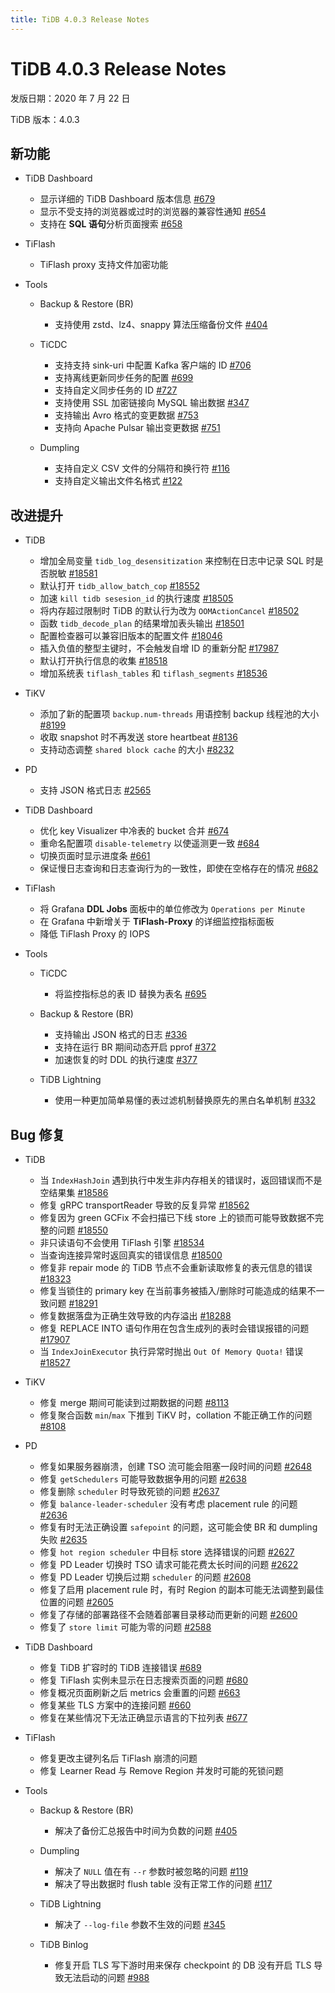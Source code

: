 ```yaml
---
title: TiDB 4.0.3 Release Notes
---
```


# TiDB 4.0.3 Release Notes

发版日期：2020 年 7 月 22 日

TiDB 版本：4.0.3

## 新功能

+ TiDB Dashboard

    - 显示详细的 TiDB Dashboard 版本信息 [#679](https://github.com/pingcap-incubator/tidb-dashboard/pull/679)
    - 显示不受支持的浏览器或过时的浏览器的兼容性通知 [#654](https://github.com/pingcap-incubator/tidb-dashboard/pull/654)
    - 支持在 **SQL 语句**分析页面搜索 [#658](https://github.com/pingcap-incubator/tidb-dashboard/pull/658)

+ TiFlash

    - TiFlash proxy 支持文件加密功能

+ Tools

    + Backup & Restore (BR)

        - 支持使用 zstd、lz4、snappy 算法压缩备份文件 [#404](https://github.com/pingcap/br/pull/404)

    + TiCDC

        - 支持支持 sink-uri 中配置 Kafka 客户端的 ID [#706](https://github.com/pingcap/ticdc/pull/706)
        - 支持离线更新同步任务的配置 [#699](https://github.com/pingcap/ticdc/pull/699)
        - 支持自定义同步任务的 ID [#727](https://github.com/pingcap/ticdc/pull/727)
        - 支持使用 SSL 加密链接向 MySQL 输出数据 [#347](https://github.com/pingcap/ticdc/pull/347)
        - 支持输出 Avro 格式的变更数据 [#753](https://github.com/pingcap/ticdc/pull/753)
        - 支持向 Apache Pulsar 输出变更数据 [#751](https://github.com/pingcap/ticdc/pull/751)

    + Dumpling

        - 支持自定义 CSV 文件的分隔符和换行符 [#116](https://github.com/pingcap/dumpling/pull/116)
        - 支持自定义输出文件名格式 [#122](https://github.com/pingcap/dumpling/pull/122)

## 改进提升

+ TiDB

    - 增加全局变量 `tidb_log_desensitization` 来控制在日志中记录 SQL 时是否脱敏 [#18581](https://github.com/pingcap/tidb/pull/18581)
    - 默认打开 `tidb_allow_batch_cop` [#18552](https://github.com/pingcap/tidb/pull/18552)
    - 加速 `kill tidb sesesion_id` 的执行速度 [#18505](https://github.com/pingcap/tidb/pull/18505)
    - 将内存超过限制时 TiDB 的默认行为改为 `OOMActionCancel` [#18502](https://github.com/pingcap/tidb/pull/18502)
    - 函数 `tidb_decode_plan` 的结果增加表头输出 [#18501](https://github.com/pingcap/tidb/pull/18501)
    - 配置检查器可以兼容旧版本的配置文件 [#18046](https://github.com/pingcap/tidb/pull/18046)
    - 插入负值的整型主键时，不会触发自增 ID 的重新分配 [#17987](https://github.com/pingcap/tidb/pull/17987)
    - 默认打开执行信息的收集 [#18518](https://github.com/pingcap/tidb/pull/18518)
    - 增加系统表 `tiflash_tables` 和 `tiflash_segments` [#18536](https://github.com/pingcap/tidb/pull/18536)

+ TiKV

    - 添加了新的配置项 `backup.num-threads` 用语控制 backup 线程池的大小 [#8199](https://github.com/tikv/tikv/pull/8199)
    - 收取 snapshot 时不再发送 store heartbeat [#8136](https://github.com/tikv/tikv/pull/8136)
    - 支持动态调整 `shared block cache` 的大小 [#8232](https://github.com/tikv/tikv/pull/8232)

+ PD

    - 支持 JSON 格式日志 [#2565](https://github.com/pingcap/pd/pull/2565)

+ TiDB Dashboard

    - 优化 key Visualizer 中冷表的 bucket 合并 [#674](https://github.com/pingcap-incubator/tidb-dashboard/pull/674)
    - 重命名配置项 `disable-telemetry` 以使遥测更一致 [#684](https://github.com/pingcap-incubator/tidb-dashboard/pull/684)
    - 切换页面时显示进度条 [#661](https://github.com/pingcap-incubator/tidb-dashboard/pull/661)
    - 保证慢日志查询和日志查询行为的一致性，即使在空格存在的情况 [#682](https://github.com/pingcap-incubator/tidb-dashboard/pull/682)

+ TiFlash

    - 将 Grafana **DDL Jobs** 面板中的单位修改为 `Operations per Minute`
    - 在 Grafana 中新增关于 **TiFlash-Proxy** 的详细监控指标面板
    - 降低 TiFlash Proxy 的 IOPS

+ Tools

    + TiCDC

        - 将监控指标总的表 ID 替换为表名 [#695](https://github.com/pingcap/ticdc/pull/695)

    + Backup & Restore (BR)

        - 支持输出 JSON 格式的日志 [#336](https://github.com/pingcap/br/issues/336)
        - 支持在运行 BR 期间动态开启 pprof [#372](https://github.com/pingcap/br/pull/372)
        - 加速恢复的时 DDL 的执行速度 [#377](https://github.com/pingcap/br/pull/377)

    + TiDB Lightning

        - 使用一种更加简单易懂的表过滤机制替换原先的黑白名单机制 [#332](https://github.com/pingcap/tidb-lightning/pull/332)

## Bug 修复

+ TiDB

    - 当 `IndexHashJoin` 遇到执行中发生非内存相关的错误时，返回错误而不是空结果集 [#18586](https://github.com/pingcap/tidb/pull/18586)
    - 修复 gRPC transportReader 导致的反复异常 [#18562](https://github.com/pingcap/tidb/pull/18562)
    - 修复因为 green GCFix 不会扫描已下线 store 上的锁而可能导致数据不完整的问题 [#18550](https://github.com/pingcap/tidb/pull/18550)
    - 非只读语句不会使用 TiFlash 引擎 [#18534](https://github.com/pingcap/tidb/pull/18534)
    - 当查询连接异常时返回真实的错误信息 [#18500](https://github.com/pingcap/tidb/pull/18500)
    - 修复非 repair mode 的 TiDB 节点不会重新读取修复的表元信息的错误 [#18323](https://github.com/pingcap/tidb/pull/18323)
    - 修复当锁住的 primary key 在当前事务被插入/删除时可能造成的结果不一致问题 [#18291](https://github.com/pingcap/tidb/pull/18291)
    - 修复数据落盘为正确生效导致的内存溢出 [#18288](https://github.com/pingcap/tidb/pull/18288)
    - 修复 REPLACE INTO 语句作用在包含生成列的表时会错误报错的问题 [#17907](https://github.com/pingcap/tidb/pull/17907)
    - 当 `IndexJoinExecutor` 执行异常时抛出 `Out Of Memory Quota!` 错误 [#18527](https://github.com/pingcap/tidb/pull/18527)

+ TiKV

    - 修复 merge 期间可能读到过期数据的问题 [#8113](https://github.com/tikv/tikv/pull/8113)
    - 修复聚合函数 `min`/`max` 下推到 TiKV 时，collation 不能正确工作的问题 [#8108](https://github.com/tikv/tikv/pull/8108)

+ PD

    - 修复如果服务器崩溃，创建 TSO 流可能会阻塞一段时间的问题 [#2648](https://github.com/pingcap/pd/pull/2648)
    - 修复 `getSchedulers` 可能导致数据争用的问题 [#2638](https://github.com/pingcap/pd/pull/2638)
    - 修复删除 `scheduler` 时导致死锁的问题 [#2637](https://github.com/pingcap/pd/pull/2637)
    - 修复 `balance-leader-scheduler` 没有考虑 placement rule 的问题 [#2636](https://github.com/pingcap/pd/pull/2636)
    - 修复有时无法正确设置 `safepoint` 的问题，这可能会使 BR 和 dumpling 失败 [#2635](https://github.com/pingcap/pd/pull/2635)
    - 修复 `hot region scheduler` 中目标 store 选择错误的问题 [#2627](https://github.com/pingcap/pd/pull/2627)
    - 修复 PD Leader 切换时 TSO 请求可能花费太长时间的问题 [#2622](https://github.com/pingcap/pd/pull/2622)
    - 修复 PD Leader 切换后过期 `scheduler` 的问题 [#2608](https://github.com/pingcap/pd/pull/2608)
    - 修复了启用 placement rule 时，有时 Region 的副本可能无法调整到最佳位置的问题 [#2605](https://github.com/pingcap/pd/pull/2605)
    - 修复了存储的部署路径不会随着部署目录移动而更新的问题 [#2600](https://github.com/pingcap/pd/pull/2600)
    - 修复了 `store limit` 可能为零的问题 [#2588](https://github.com/pingcap/pd/pull/2588)

+ TiDB Dashboard

    - 修复 TiDB 扩容时的 TiDB 连接错误 [#689](https://github.com/pingcap-incubator/tidb-dashboard/pull/689)
    - 修复 TiFlash 实例未显示在日志搜索页面的问题 [#680](https://github.com/pingcap-incubator/tidb-dashboard/pull/680)
    - 修复概况页面刷新之后 metrics 会重置的问题 [#663](https://github.com/pingcap-incubator/tidb-dashboard/pull/663)
    - 修复某些 TLS 方案中的连接问题 [#660](https://github.com/pingcap-incubator/tidb-dashboard/pull/660)
    - 修复在某些情况下无法正确显示语言的下拉列表 [#677](https://github.com/pingcap-incubator/tidb-dashboard/pull/677)

+ TiFlash

    - 修复更改主键列名后 TiFlash 崩溃的问题
    - 修复 Learner Read 与 Remove Region 并发时可能的死锁问题

+ Tools

    + Backup & Restore (BR)

        - 解决了备份汇总报告中时间为负数的问题 [#405](https://github.com/pingcap/br/pull/405)

    + Dumpling

        - 解决了 `NULL` 值在有 `--r` 参数时被忽略的问题 [#119](https://github.com/pingcap/dumpling/pull/119)
        - 解决了导出数据时 flush table 没有正常工作的问题 [#117](https://github.com/pingcap/dumpling/pull/117)

    + TiDB Lightning

        - 解决了 `--log-file` 参数不生效的问题 [#345](https://github.com/pingcap/tidb-lightning/pull/345)

    + TiDB Binlog

        - 修复开启 TLS 写下游时用来保存 checkpoint 的 DB 没有开启 TLS 导致无法启动的问题 [#988](https://github.com/pingcap/tidb-binlog/pull/988)
